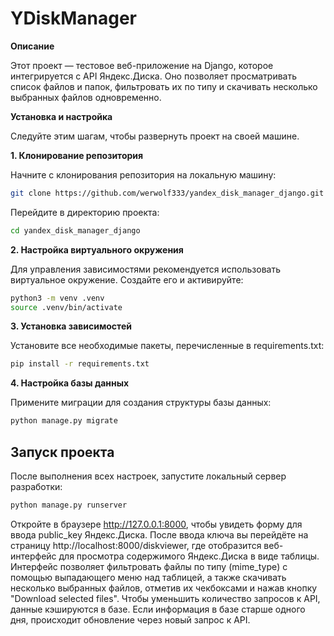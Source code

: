 # YDiskManager
**Описание**

Этот проект — тестовое веб-приложение на Django, которое интегрируется с API Яндекс.Диска. Оно позволяет просматривать список файлов и папок, фильтровать их по типу и скачивать несколько выбранных файлов одновременно.

**Установка и настройка**

Следуйте этим шагам, чтобы развернуть проект на своей машине.

**1. Клонирование репозитория**

Начните с клонирования репозитория на локальную машину:

```bash
git clone https://github.com/werwolf333/yandex_disk_manager_django.git
```
Перейдите в директорию проекта:

```bash
cd yandex_disk_manager_django
```
**2. Настройка виртуального окружения**

Для управления зависимостями рекомендуется использовать виртуальное окружение. Создайте его и активируйте:

```bash
python3 -m venv .venv
source .venv/bin/activate
```
**3. Установка зависимостей**

Установите все необходимые пакеты, перечисленные в requirements.txt:


```bash
pip install -r requirements.txt
```
**4. Настройка базы данных**

Примените миграции для создания структуры базы данных:


```bash
python manage.py migrate
```

## Запуск проекта

После выполнения всех настроек, запустите локальный сервер разработки:



```bash
python manage.py runserver
```
Откройте в браузере http://127.0.0.1:8000, чтобы увидеть форму для ввода public_key Яндекс.Диска. После ввода ключа вы перейдёте на страницу http://localhost:8000/diskviewer, где отобразится веб-интерфейс для просмотра содержимого Яндекс.Диска в виде таблицы. Интерфейс позволяет фильтровать файлы по типу (mime_type) с помощью выпадающего меню над таблицей, а также скачивать несколько выбранных файлов, отметив их чекбоксами и нажав кнопку "Download selected files". Чтобы уменьшить количество запросов к API, данные кэшируются в базе. Если информация в базе старше одного дня, происходит обновление через новый запрос к API.
